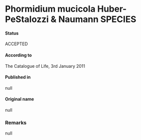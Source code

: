 # Phormidium mucicola Huber-PeStalozzi & Naumann SPECIES

#### Status
ACCEPTED

#### According to
The Catalogue of Life, 3rd January 2011

#### Published in
null

#### Original name
null

### Remarks
null